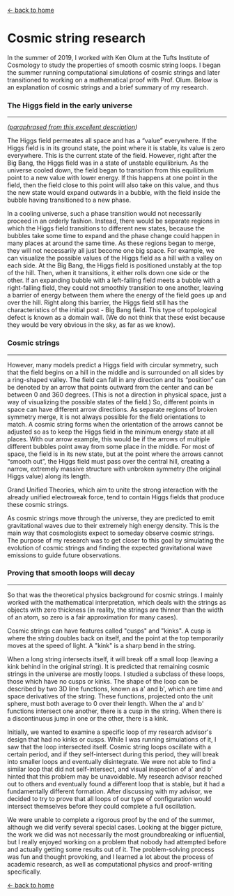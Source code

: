 [← back to home](../main.md)

# Cosmic string research

In the summer of 2019, I worked with Ken Olum at the Tufts Institute of Cosmology to study the properties of smooth cosmic string loops. I began the summer running computational simulations of cosmic strings and later transitioned to working on a mathematical proof with Prof. Olum. Below is an explanation of cosmic strings and a brief summary of my research.

### The Higgs field in the early universe

---

*([paraphrased from this excellent description](https://arxiv.org/html/astro-ph/0005186))*

The Higgs field permeates all space and has a “value” everywhere. If the Higgs field is in its ground state, the point where it is stable, its value is zero everywhere. This is the current state of the field. However, right after the Big Bang, the Higgs field was in a state of unstable equilibrium. As the universe cooled down, the field began to transition from this equilibrium point to a new value with lower energy. If this happens at one point in the field, then the field close to this point will also take on this value, and thus the new state would expand outwards in a bubble, with the field inside the bubble having transitioned to a new phase.

In a cooling universe, such a phase transition would not necessarily proceed in an orderly fashion. Instead, there would be separate regions in which the Higgs field transitions to different new states, because the bubbles take some time to expand and the phase change could happen in many places at around the same time. As these regions began to merge, they will not necessarily all just become one big space. For example, we can visualize the possible values of the Higgs field as a hill with a valley on each side. At the Big Bang, the Higgs field is positioned unstably at the top of the hill. Then, when it transitions, it either rolls down one side or the other. If an expanding bubble with a left-falling field meets a bubble with a right-falling field, they could not smoothly transition to one another, leaving a barrier of energy between them where the energy of the field goes up and over the hill. Right along this barrier, the Higgs field still has the characteristics of the initial post - Big Bang field. This type of topological defect is known as a domain wall. (We do not think that these exist because they would be very obvious in the sky, as far as we know).

### Cosmic strings

---

However, many models predict a Higgs field with circular symmetry, such that the field begins on a hill in the middle and is surrounded on all sides by a ring-shaped valley. The field can fall in any direction and its “position” can be denoted by an arrow that points outward from the center and can be between 0 and 360 degrees. (This is not a direction in physical space, just a way of visualizing the possible states of the field.) So, different points in space can have different arrow directions. As separate regions of broken symmetry merge, it is not always possible for the field orientations to match. A cosmic string forms when the orientation of the arrows cannot be adjusted so as to keep the Higgs field in the minimum energy state at all places. With our arrow example, this would be if the arrows of multiple different bubbles point away from some place in the middle. For most of space, the field is in its new state, but at the point where the arrows cannot “smooth out”, the Higgs field must pass over the central hill, creating a narrow, extremely massive structure with unbroken symmetry (the original Higgs value) along its length. 

Grand Unified Theories, which aim to unite the strong interaction with the already unified electroweak force, tend to contain Higgs fields that produce these cosmic strings.

As cosmic strings move through the universe, they are predicted to emit gravitational waves due to their extremely high energy density. This is the main way that cosmologists expect to someday observe cosmic strings. The purpose of my research was to get closer to this goal by simulating the evolution of cosmic strings and finding the expected gravitational wave emissions to guide future observations.

### Proving that smooth loops will decay

---

So that was the theoretical physics background for cosmic strings. I mainly worked with the mathematical interpretation, which deals with the strings as objects with zero thickness (in reality, the strings are thinner than the width of an atom, so zero is a fair approximation for many cases).

Cosmic strings can have features called "cusps" and "kinks". A cusp is where the string doubles back on itself, and the point at the top temporarily moves at the speed of light. A "kink" is a sharp bend in the string.

When a long string intersects itself, it will break off a small loop (leaving a kink behind in the original string). It is predicted that remaining cosmic strings in the universe are mostly loops. I studied a subclass of these loops, those which have no cusps or kinks. The shape of the loop can be described by two 3D line functions, known as a' and b', which are time and space derivatives of the string. These functions, projected onto the unit sphere, must both average to 0 over their length. When the a' and b' functions intersect one another, there is a cusp in the string. When there is a discontinuous jump in one or the other, there is a kink.

Initially, we wanted to examine a specific loop of my research advisor's design that had no kinks or cusps. While I was running simulations of it, I saw that the loop intersected itself. Cosmic string loops oscillate with a certain period, and if they self-intersect during this period, they will break into smaller loops and eventually disintegrate. We were not able to find a similar loop that did not self-intersect, and visual inspection of a' and b' hinted that this problem may be unavoidable. My research advisor reached out to others and eventually found a different loop that is stable, but it had a fundamentally different formation. After discussing with my advisor, we decided to try to prove that all loops of our type of configuration would intersect themselves before they could complete a full oscillation.

We were unable to complete a rigorous proof by the end of the summer, although we did verify several special cases. Looking at the bigger picture, the work we did was not necessarily the most groundbreaking or influential, but I really enjoyed working on a problem that nobody had attempted before and actually getting some results out of it. The problem-solving process was fun and thought provoking, and I learned a lot about the process of academic research, as well as computational physics and proof-writing specifically.

[← back to home](../main.md)
